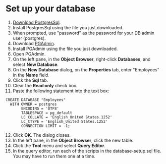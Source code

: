 # Set up your database
1. [Download PostgresSql](https://www.enterprisedb.com/downloads/postgres-postgresql-downloads).
2. Install PostgresSql using the file you just downloaded.
3. When prompted, use "password" as the password for your DB admin user (postgres).
4. Download [PGAdmin](https://www.pgadmin.org/download/pgadmin-4-windows/).
5. Install PGAdmin using the file you just downloaded.
6. Open PGAdmin.
7. On the left pane, in the __Object Browser__, right-click __Databases__, and select __New Database__.
8. On the __New Database__ dialog, on the __Properties__ tab, enter "Employees" in the __Name__ field.
9. Click the __Sql__ tab.
10. Clear the __Read only__ check box.
11. Paste the following statement into the text box:
```
CREATE DATABASE "Employees"
  WITH OWNER = postgres
       ENCODING = 'UTF8'
       TABLESPACE = pg_default
       LC_COLLATE = 'English_United States.1252'
       LC_CTYPE = 'English_United States.1252'
       CONNECTION LIMIT = -1;
```
12. Click __OK__. The dialog closes.
13. In the left pane, in the __Object Browser__, click the new table.
14. Click the __Tool__ menu and select __Query Editor__.
15. In the query editor, run each of the scripts in the database-setup.sql file. You may have to run them one at a time.
